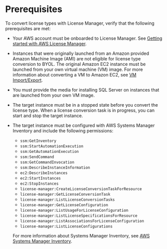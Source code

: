 # Prerequisites<a name="conversion-prerequisites"></a>

To convert license types with License Manager, verify that the following prerequisites are met:
+ Your AWS account must be onboarded to License Manager\. See [Getting started with AWS License Manager](getting-started.md)\.
+ Instances that were originally launched from an Amazon provided Amazon Machine Image \(AMI\) are not eligible for license type conversion to BYOL\. The original Amazon EC2 instance must be launched from your own virtual machine \(VM\) image\. For more information about converting a VM to Amazon EC2, see [VM Import/Export](https://docs.aws.amazon.com/vm-import/latest/userguide/vmimport-image-import.html#import-vm-image)\. 
+ You must provide the media for installing SQL Server on instances that are launched from your own VM image\.
+ The target instance must be in a stopped state before you convert the license type\. When a license conversion task is in progress, you can start and stop the target instance\.
+ The target instance must be configured with AWS Systems Manager Inventory and include the following permissions:
  + `ssm:GetInventory`
  + `ssm:StartAutomationExecution`
  + `ssm:GetAutomationExecution`
  + `ssm:SendCommand`
  + `ssm:GetCommandInvocation`
  + `ssm:DescribeInstanceInformation`
  + `ec2:DescribeInstances`
  + `ec2:StartInstances`
  + `ec2:StopInstances`
  + `license-manager:CreateLicenseConversionTaskForResource`
  + `license-manager:GetLicenseConversionTask`
  + `license-manager:ListLicenseConversionTasks`
  + `license-manager:GetLicenseConfiguration`
  + `license-manager:ListUsageForLicenseConfiguration`
  + `license-manager:ListLicenseSpecificationsForResource`
  + `license-manager:ListAssociationsForLicenseConfiguration`
  + `license-manager:ListLicenseConfigurations`

  For more information about Systems Manager Inventory, see [AWS Systems Manager Inventory](https://docs.aws.amazon.com/systems-manager/latest/userguide/systems-manager-inventory.html)\. 